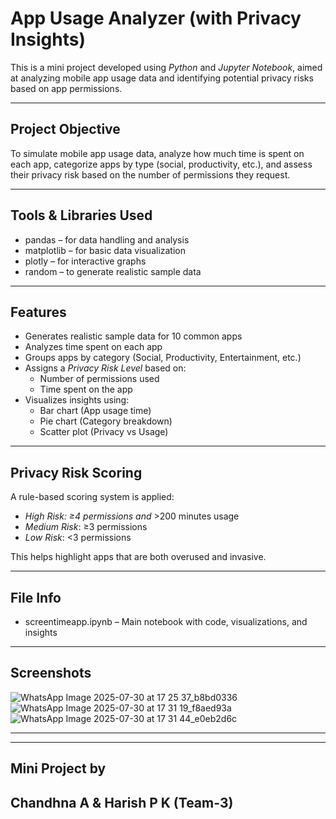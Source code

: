 # App Usage Analyzer (with Privacy Insights)

This is a mini project developed using *Python* and *Jupyter Notebook*, aimed at analyzing mobile app usage data and identifying potential privacy risks based on app permissions.

---

##  Project Objective

To simulate mobile app usage data, analyze how much time is spent on each app, categorize apps by type (social, productivity, etc.), and assess their privacy risk based on the number of permissions they request.

---

## Tools & Libraries Used

- pandas – for data handling and analysis  
- matplotlib – for basic data visualization  
- plotly – for interactive graphs  
- random – to generate realistic sample data  

---

## Features

- Generates realistic sample data for 10 common apps
- Analyzes time spent on each app
- Groups apps by category (Social, Productivity, Entertainment, etc.)
- Assigns a *Privacy Risk Level* based on:
  - Number of permissions used
  - Time spent on the app
- Visualizes insights using:
  - Bar chart (App usage time)
  - Pie chart (Category breakdown)
  - Scatter plot (Privacy vs Usage)

---

## Privacy Risk Scoring

A rule-based scoring system is applied:
- *High Risk: ≥4 permissions* *and* >200 minutes usage  
- *Medium Risk*: ≥3 permissions  
- *Low Risk*: <3 permissions  

This helps highlight apps that are both overused and invasive.

---

##  File Info

- screentimeapp.ipynb – Main notebook with code, visualizations, and insights

---

##  Screenshots

![WhatsApp Image 2025-07-30 at 17 25 37_b8bd0336](https://github.com/user-attachments/assets/d6bb76cc-1917-4445-b88f-dc2c82528a1f)
![WhatsApp Image 2025-07-30 at 17 31 19_f8aed93a](https://github.com/user-attachments/assets/66c61f76-1c0c-4d71-8156-105129212566)
![WhatsApp Image 2025-07-30 at 17 31 44_e0eb2d6c](https://github.com/user-attachments/assets/b17a5bfa-579d-451f-9d9b-1a1ca844cee7)

---

---

## Mini Project by
## Chandhna A & Harish P K (Team-3)
